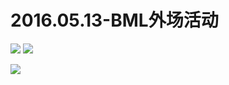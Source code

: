 # 2016.05.13-BML外场活动
![](https://bilicoverimg.github.io/2016/2016.05.13-BML外场活动.png)
![](https://bilicoverimg.github.io/2016/2016.05.13-BML外场活动%28平板截图%29.png)

![](https://bilicover2016.github.io/2016.05.13.jpg)